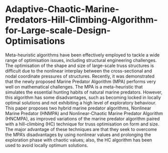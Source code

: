 # Adaptive-Chaotic-Marine-Predators-Hill-Climbing-Algorithm-for-Large-scale-Design-Optimisations
Meta-heuristic algorithms have been effectively employed to tackle a wide range of optimisation issues, including structural engineering challenges. The optimisation of the shape and size of large-scale truss structures is difficult due to the nonlinear interplay between the cross-sectional and nodal coordinate pressures of structures. Recently, it was demonstrated that the newly proposed Marine Predator Algorithm (MPA) performs very well on mathematical challenges. The MPA is a meta-heuristic that simulates the essential hunting habits of natural marine predators. However, this algorithm has some disadvantages, such as becoming locked in locally optimal solutions and not exhibiting a high level of exploratory behaviour. This paper proposes two hybrid marine predator algorithms, Nonlinear Marine Predator (HNMPA) and Nonlinear-Chaotic Marine Predator Algorithm (HNCMPA), as improved variations of the marine predator algorithm paired with a hill-climbing (HC) technique for truss optimisation on form and size. The major advantage of these techniques are that they seek to overcome the MPA’s disadvantages by using nonlinear values and prolonging the exploration phase with chaotic values; also, the HC algorithm has been used to avoid locally optimum solutions. 
